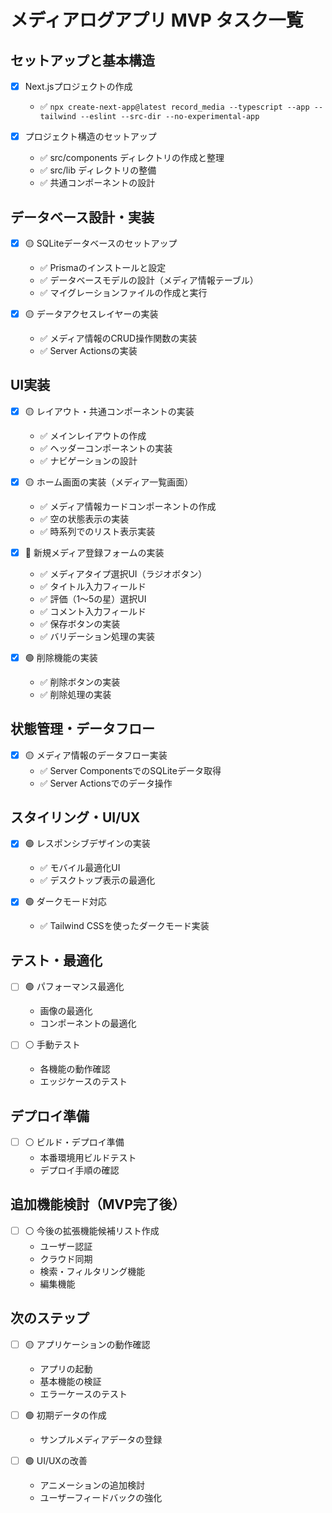 # メディアログアプリ MVP タスク一覧

## セットアップと基本構造

- [x] Next.jsプロジェクトの作成
  - ✅ `npx create-next-app@latest record_media --typescript --app --tailwind --eslint --src-dir --no-experimental-app`

- [x] プロジェクト構造のセットアップ
  - ✅ src/components ディレクトリの作成と整理
  - ✅ src/lib ディレクトリの整備
  - ✅ 共通コンポーネントの設計

## データベース設計・実装

- [x] 🟡 SQLiteデータベースのセットアップ
  - ✅ Prismaのインストールと設定
  - ✅ データベースモデルの設計（メディア情報テーブル）
  - ✅ マイグレーションファイルの作成と実行

- [x] 🟡 データアクセスレイヤーの実装
  - ✅ メディア情報のCRUD操作関数の実装
  - ✅ Server Actionsの実装

## UI実装

- [x] 🟡 レイアウト・共通コンポーネントの実装
  - ✅ メインレイアウトの作成
  - ✅ ヘッダーコンポーネントの実装
  - ✅ ナビゲーションの設計

- [x] 🟡 ホーム画面の実装（メディア一覧画面）
  - ✅ メディア情報カードコンポーネントの作成
  - ✅ 空の状態表示の実装
  - ✅ 時系列でのリスト表示実装

- [x] 🔴 新規メディア登録フォームの実装
  - ✅ メディアタイプ選択UI（ラジオボタン）
  - ✅ タイトル入力フィールド
  - ✅ 評価（1〜5の星）選択UI
  - ✅ コメント入力フィールド
  - ✅ 保存ボタンの実装
  - ✅ バリデーション処理の実装

- [x] 🟢 削除機能の実装
  - ✅ 削除ボタンの実装
  - ✅ 削除処理の実装

## 状態管理・データフロー

- [x] 🟡 メディア情報のデータフロー実装
  - ✅ Server ComponentsでのSQLiteデータ取得
  - ✅ Server Actionsでのデータ操作

## スタイリング・UI/UX

- [x] 🟢 レスポンシブデザインの実装
  - ✅ モバイル最適化UI
  - ✅ デスクトップ表示の最適化

- [x] 🟢 ダークモード対応
  - ✅ Tailwind CSSを使ったダークモード実装

## テスト・最適化

- [ ] 🟢 パフォーマンス最適化
  - 画像の最適化
  - コンポーネントの最適化

- [ ] ⚪ 手動テスト
  - 各機能の動作確認
  - エッジケースのテスト

## デプロイ準備

- [ ] ⚪ ビルド・デプロイ準備
  - 本番環境用ビルドテスト
  - デプロイ手順の確認

## 追加機能検討（MVP完了後）

- [ ] ⚪ 今後の拡張機能候補リスト作成
  - ユーザー認証
  - クラウド同期
  - 検索・フィルタリング機能
  - 編集機能

## 次のステップ

- [ ] 🟡 アプリケーションの動作確認
  - アプリの起動
  - 基本機能の検証
  - エラーケースのテスト

- [ ] 🟢 初期データの作成
  - サンプルメディアデータの登録

- [ ] 🟢 UI/UXの改善
  - アニメーションの追加検討
  - ユーザーフィードバックの強化 
